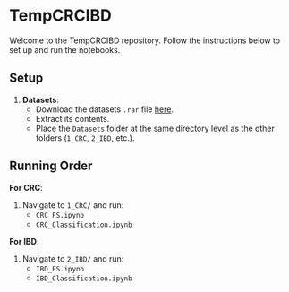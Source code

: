 # TempCRCIBD

Welcome to the TempCRCIBD repository. Follow the instructions below to set up and run the notebooks.

## Setup

1. **Datasets**: 
   - Download the datasets `.rar` file [here](https://www.mediafire.com/file/7m0f8p3b80atei7/Datasets.rar/file).
   - Extract its contents.
   - Place the `Datasets` folder at the same directory level as the other folders (`1_CRC`, `2_IBD`, etc.).

## Running Order

**For CRC**:
1. Navigate to `1_CRC/` and run:
   - `CRC_FS.ipynb`
   - `CRC_Classification.ipynb`

**For IBD**:
1. Navigate to `2_IBD/` and run:
   - `IBD_FS.ipynb`
   - `IBD_Classification.ipynb`

